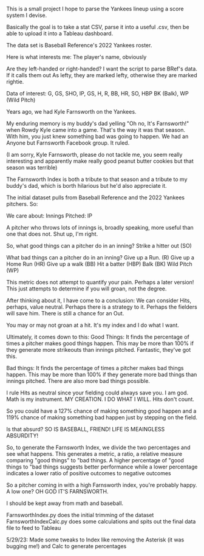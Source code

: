 This is a small project I hope to parse the Yankees lineup using a score system
I devise. 

Basically the goal is to take a stat CSV, parse it into a useful .csv, then be able to upload it into a Tableau dashboard. 

The data set is Baseball Reference's 2022 Yankees roster.

Here is what interests me:
The player's name, obviously

Are they left-handed or right-handed?
I want the script to parse BRef's data. If it calls them out
As lefty, they are marked lefty, otherwise they are marked rightie.

Data of interest:
G, GS, SHO, IP, GS, H, R, BB, HR, SO, HBP
BK (Balk), WP (Wild Pitch)

Years ago, we had Kyle Farnsworth on the Yankees.

My enduring memory is my buddy's dad yelling "Oh no, It's Farnsworth!"
when Rowdy Kyle came into a game. That's the way it was that season. With him, you just knew 
something bad was going to happen. We had an Anyone but Farnsworth Facebook group. It ruled.

(I am sorry, Kyle Farnsworth, please do not tackle me, you seem really interesting
and apparently make really good peanut butter cookies but that season
was terrible)

The Farnsworth Index is both a tribute to that season and a tribute to my buddy's dad, which
is borth hilarious but he'd also appreciate it.

The initial dataset pulls from Baseball Reference and the 2022 Yankees pitchers. So:

We care about:
Innings Pitched: IP

A pitcher who throws lots of innings is, broadly speaking, more useful than one that does not. Shut up, I'm right. 

So, what good things can a pitcher do in an inning?
Strike a hitter out (SO)

What bad things can a pitcher do in an inning?
Give up a Run. (R)
Give up a Home Run (HR)
Give up a walk (BB)
Hit a batter (HBP)
Balk (BK)
Wild Pitch (WP)

This metric does not attempt to quantify your pain. Perhaps a later version! This just attempts to determine if you will groan, not the degree.

After thinking about it, I have come to a conclusion: We can consider Hits, perhaps, value neutral. Perhaps there is a strategy to it. Perhaps the fielders will save him. There is still a chance for an Out. 

You may or may not groan at a hit. It's my index and I do what I want. 

Ultimately, it comes down to this: 
Good Things: It finds the percentage of times a pitcher makes good things happen. This may be more than 100% if they generate more strikeouts than innings pitched. Fantastic, they've got this.

Bad things: It finds the percentage of times a pitcher makes bad things happen. This may be more than 100% if they generate more bad things than innings pitched. There are also more bad things possible. 

I rule Hits as neutral since your fielding could always save you. I am god. Math is my instrument. MY CREATION. I DO WHAT I WILL. Hits don't count.

So you could have a 127% chance of making something good happen and a 119% chance of making something bad happen just by stepping on the field.

Is that absurd? SO IS BASEBALL, FRIEND! LIFE IS MEAINGLESS ABSURDITY!

So, to generate the Farnsworth Index, we divide the two percentages and see what happens. This generates a metric, a ratio, a relative measure comparing "good things" to "bad things. A higher percentage of "good things to "bad things suggests better performance while a lower percentage indicates a lower ratio of positive outcomes to negative outcomes

So a pitcher coming in with a high Farnsworth index, you're probably happy. A low one? OH GOD IT'S FARNSWORTH. 

I should be kept away from math and baseball. 



FarnsworthIndex.py does the initial trimming of the dataset
FarnsworthIndexCalc.py does some calculations and spits out the final data file to feed to Tableau

5/29/23: Made some tweaks to Index like removing the Asterisk (it was bugging me!) and Calc to generate percentages
